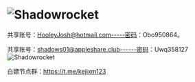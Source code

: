 # ![Shadowrocket](https://user-images.githubusercontent.com/98630054/183797510-e64b45a5-dbda-49cf-97ff-d14338f4d33d.png)
共享账号：HooleyJosh@hotmail.com-----密码：Obo950864。


共享账号：shadows01@appleshare.club------密码：Uwq358127  
![Shadowrocket](https://user-images.githubusercontent.com/98630054/183798534-b04fe410-6025-48a4-b932-9b8c42bb906f.png)


白嫖节点群：https://t.me/kejixm123
